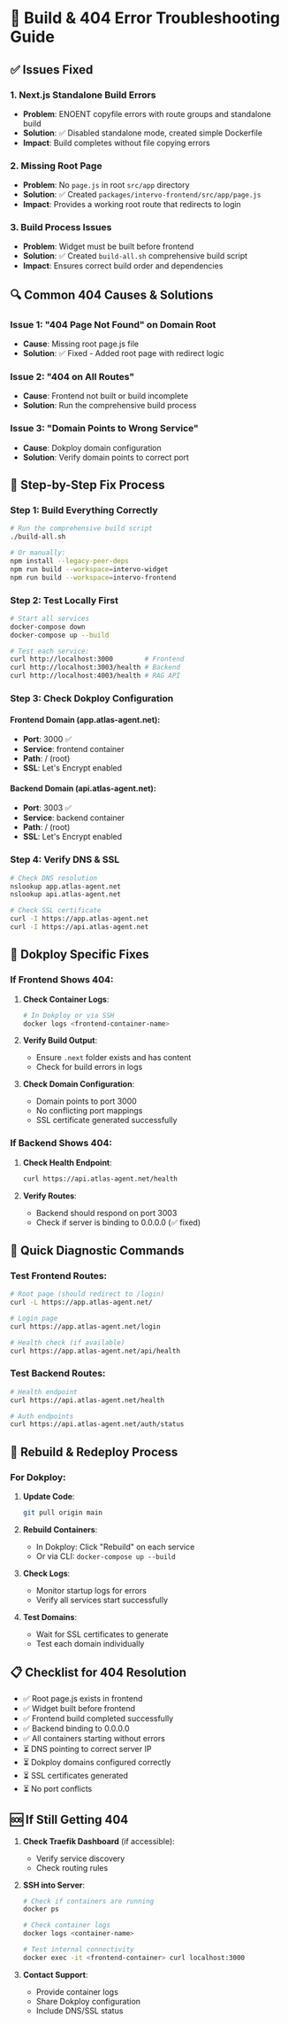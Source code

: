# 🔧 Build & 404 Error Troubleshooting Guide

## ✅ Issues Fixed

### 1. **Next.js Standalone Build Errors**
- **Problem**: ENOENT copyfile errors with route groups and standalone build
- **Solution**: ✅ Disabled standalone mode, created simple Dockerfile
- **Impact**: Build completes without file copying errors

### 2. **Missing Root Page**
- **Problem**: No `page.js` in root `src/app` directory
- **Solution**: ✅ Created `packages/intervo-frontend/src/app/page.js`
- **Impact**: Provides a working root route that redirects to login

### 3. **Build Process Issues**
- **Problem**: Widget must be built before frontend
- **Solution**: ✅ Created `build-all.sh` comprehensive build script
- **Impact**: Ensures correct build order and dependencies

## 🔍 Common 404 Causes & Solutions

### Issue 1: "404 Page Not Found" on Domain Root
- **Cause**: Missing root page.js file
- **Solution**: ✅ Fixed - Added root page with redirect logic

### Issue 2: "404 on All Routes"
- **Cause**: Frontend not built or build incomplete
- **Solution**: Run the comprehensive build process

### Issue 3: "Domain Points to Wrong Service"
- **Cause**: Dokploy domain configuration
- **Solution**: Verify domain points to correct port

## 🚀 Step-by-Step Fix Process

### Step 1: Build Everything Correctly
```bash
# Run the comprehensive build script
./build-all.sh

# Or manually:
npm install --legacy-peer-deps
npm run build --workspace=intervo-widget
npm run build --workspace=intervo-frontend
```

### Step 2: Test Locally First
```bash
# Start all services
docker-compose down
docker-compose up --build

# Test each service:
curl http://localhost:3000        # Frontend
curl http://localhost:3003/health # Backend  
curl http://localhost:4003/health # RAG API
```

### Step 3: Check Dokploy Configuration

#### Frontend Domain (app.atlas-agent.net):
- **Port**: 3000 ✅
- **Service**: frontend container
- **Path**: / (root)
- **SSL**: Let's Encrypt enabled

#### Backend Domain (api.atlas-agent.net):
- **Port**: 3003 ✅  
- **Service**: backend container
- **Path**: / (root)
- **SSL**: Let's Encrypt enabled

### Step 4: Verify DNS & SSL
```bash
# Check DNS resolution
nslookup app.atlas-agent.net
nslookup api.atlas-agent.net

# Check SSL certificate
curl -I https://app.atlas-agent.net
curl -I https://api.atlas-agent.net
```

## 🔧 Dokploy Specific Fixes

### If Frontend Shows 404:

1. **Check Container Logs**:
   ```bash
   # In Dokploy or via SSH
   docker logs <frontend-container-name>
   ```

2. **Verify Build Output**:
   - Ensure `.next` folder exists and has content
   - Check for build errors in logs

3. **Check Domain Configuration**:
   - Domain points to port 3000
   - No conflicting port mappings
   - SSL certificate generated successfully

### If Backend Shows 404:

1. **Check Health Endpoint**:
   ```bash
   curl https://api.atlas-agent.net/health
   ```

2. **Verify Routes**:
   - Backend should respond on port 3003
   - Check if server is binding to 0.0.0.0 (✅ fixed)

## 🎯 Quick Diagnostic Commands

### Test Frontend Routes:
```bash
# Root page (should redirect to /login)
curl -L https://app.atlas-agent.net/

# Login page
curl https://app.atlas-agent.net/login

# Health check (if available)
curl https://app.atlas-agent.net/api/health
```

### Test Backend Routes:
```bash
# Health endpoint
curl https://api.atlas-agent.net/health

# Auth endpoints
curl https://api.atlas-agent.net/auth/status
```

## 🔄 Rebuild & Redeploy Process

### For Dokploy:

1. **Update Code**:
   ```bash
   git pull origin main
   ```

2. **Rebuild Containers**:
   - In Dokploy: Click "Rebuild" on each service
   - Or via CLI: `docker-compose up --build`

3. **Check Logs**:
   - Monitor startup logs for errors
   - Verify all services start successfully

4. **Test Domains**:
   - Wait for SSL certificates to generate
   - Test each domain individually

## 📋 Checklist for 404 Resolution

- ✅ Root page.js exists in frontend
- ✅ Widget built before frontend
- ✅ Frontend build completed successfully
- ✅ Backend binding to 0.0.0.0
- ✅ All containers starting without errors
- ⏳ DNS pointing to correct server IP
- ⏳ Dokploy domains configured correctly
- ⏳ SSL certificates generated
- ⏳ No port conflicts

## 🆘 If Still Getting 404

1. **Check Traefik Dashboard** (if accessible):
   - Verify service discovery
   - Check routing rules

2. **SSH into Server**:
   ```bash
   # Check if containers are running
   docker ps
   
   # Check container logs
   docker logs <container-name>
   
   # Test internal connectivity
   docker exec -it <frontend-container> curl localhost:3000
   ```

3. **Contact Support**:
   - Provide container logs
   - Share Dokploy configuration
   - Include DNS/SSL status
